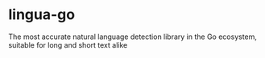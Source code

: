 # lingua-go
The most accurate natural language detection library in the Go ecosystem, suitable for long and short text alike

